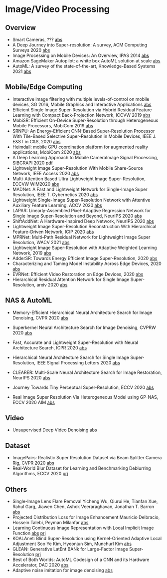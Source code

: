 # Image/Video Processing

## Overview
 
* Smart Cameras, ???
[abs](https://arxiv.org/abs/2002.04705)
* A Deep Journey into Super-resolution: A survey, ACM Computing Surveys 2020
[abs](https://arxiv.org/abs/1904.07523)
* Image Processing on Mobile Devices: An Overview, IPAS 2014
[abs](https://ieeexplore.ieee.org/document/7043267)
* Amazon SageMaker Autopilot: a white box AutoML solution at scale
[abs](https://arxiv.org/abs/2012.08483)
* AutoML: A survey of the state-of-the-art, Knowledge-Based Systems 2021
[abs](https://www.sciencedirect.com/science/article/pii/S0950705120307516)

## Mobile/Edge Computing

* Interactive image filtering with multiple levels-of-control on mobile devices, SG 2016, Mobile Graphics and Interactive Applications
[abs](https://dl.acm.org/doi/abs/10.1145/2999508.2999521)
* Efficient Single Image Super-Resolution via Hybrid Residual Feature Learning with Compact Back-Projection Network, ICCVW 2019
[abs](https://openaccess.thecvf.com/content_ICCVW_2019/papers/LPCV/Zhu_Efficient_Single_Image_Super-Resolution_via_Hybrid_Residual_Feature_Learning_with_ICCVW_2019_paper.pdf)
* MobiSR: Efficient On-Device Super-Resolution through Heterogeneous Mobile Processors, MobiCom 2019
[abs](https://dl.acm.org/doi/abs/10.1145/3300061.3345455)
* SRNPU: An Energy-Efficient CNN-Based Super-Resolution Processor With Tile-Based Selective Super-Resolution in Mobile Devices, IEEE J. E&ST in C&S, 2020
[abs](https://ieeexplore.ieee.org/abstract/document/9159619)
* Heimdall: mobile GPU coordination platform for augmented reality applications, MobiCom 2020
[abs](https://dl.acm.org/doi/abs/10.1145/3372224.3419192)
* A Deep Learning Approach to Mobile CameraImage Signal Processing, SIBGRAPI 2020
[pdf](https://sol.sbc.org.br/index.php/sibgrapi_estendido/article/view/13016/12870)
* Lightweight Image Super-Resolution With Mobile Share-Source Network, IEEE Access 2020
[abs](https://ieeexplore.ieee.org/document/9045996)
* Multi-Attention Based Ultra Lightweight Image Super-Resolution, ECCVW WIM2020
[abs](https://arxiv.org/abs/2008.12912)
* MADNet: A Fast and Lightweight Network for Single-Image Super Resolution, IEEE T. Cybernetics 2020
[abs](https://ieeexplore.ieee.org/abstract/document/9023942)
* Lightweight Single-Image Super-Resolution Network with Attentive Auxiliary Feature Learning, ACCV 2020
[abs](https://arxiv.org/abs/2011.06773)
* LAPAR: Linearly-Assembled Pixel-Adaptive Regression Network for Single Image Super-Resolution and Beyond, NeurIPS 2020
[abs](https://papers.nips.cc/paper/2020/hash/eaae339c4d89fc102edd9dbdb6a28915-Abstract.html)
* ShiftAddNet: A Hardware-Inspired Deep Network, NeurIPS 2020
[abs](https://arxiv.org/abs/2010.12785)
* Lightweight Image Super-Resolution Reconstruction With Hierarchical Feature-Driven Network, ICIP 2020
[abs](https://ieeexplore.ieee.org/abstract/document/9191110)
* MPRNet: Multi-Path Residual Network for Lightweight Image Super Resolution, WACV 2021
[abs](https://arxiv.org/abs/2011.04566)
* Lightweight Image Super-Resolution with Adaptive Weighted Learning Network, 2019
[abs](https://arxiv.org/abs/1904.02358)
* AdderSR: Towards Energy Efficient Image Super-Resolution, 2020
[abs](https://arxiv.org/abs/2009.08891)
* Characterizing and Taming Model Instability Across Edge Devices, 2020
[abs](https://arxiv.org/abs/2010.09028)
* EVRNet: Efficient Video Restoration on Edge Devices, 2020
[abs](https://arxiv.org/abs/2012.02228)
* Hierarchical Residual Attention Network for Single Image Super-Resolution, arxiv 2020
[abs](https://arxiv.org/abs/2012.04578)

## NAS & AutoML

* Memory-Efficient Hierarchical Neural Architecture Search for Image Denoising, CVPR 2020
[abs](https://arxiv.org/abs/1909.08228)

* Superkernel Neural Architecture Search for Image Denoising, CVPRW 2020
[abs](https://arxiv.org/abs/2004.08870)

* Fast, Accurate and Lightweight Super-Resolution with Neural Architecture Search, ICPR 2020
[abs](https://arxiv.org/abs/1901.07261)

* Hierarchical Neural Architecture Search for Single Image Super-Resolution, IEEE Signal Processing Letters 2020
[abs](https://arxiv.org/abs/2003.04619)

* CLEARER: Multi-Scale Neural Architecture Search for Image Restoration, NeurIPS 2020
[abs](https://proceedings.neurips.cc//paper/2020/hash/c6e81542b125c36346d9167691b8bd09-Abstract.html)

* Journey Towards Tiny Perceptual Super-Resolution, ECCV 2020
[abs](https://arxiv.org/abs/2007.04356)

* Real Image Super Resolution Via Heterogeneous Model using GP-NAS, ECCV 2020 AIM
[abs](https://arxiv.org/abs/2009.01371)

## Video

* Unsupervised Deep Video Denoising
[abs](https://arxiv.org/abs/2011.15045)

## Dataset

* ImagePairs: Realistic Super Resolution Dataset via Beam Splitter Camera Rig, CVPR 2020
[abs](https://arxiv.org/abs/2004.08513)
* Real-World Blur Dataset for Learning and Benchmarking Deblurring Algorithms, ECCV 2020
[prj](http://cg.postech.ac.kr/research/realblur/)

## Others

* Single-Image Lens Flare Removal
Yicheng Wu, Qiurui He, Tianfan Xue, Rahul Garg, Jiawen Chen, Ashok Veeraraghavan, Jonathan T. Barron
[abs](https://arxiv.org/abs/2011.12485)
* Projected Distribution Loss for Image Enhancement
Mauricio Delbracio, Hossein Talebi, Peyman Milanfar
[abs](https://arxiv.org/abs/2012.09289)
* Learning Continuous Image Representation with Local Implicit Image Function
[abs](https://arxiv.org/abs/2012.09161)
[prj](https://yinboc.github.io/liif/)
* KOALAnet: Blind Super-Resolution using Kernel-Oriented Adaptive Local Adjustment
Soo Ye Kim, Hyeonjun Sim, Munchurl Kim
[abs](https://arxiv.org/abs/2012.08103)
* GLEAN: Generative LatEnt BANk for Large-Factor Image Super-Resolution
[prj](https://ckkelvinchan.github.io/projects/GLEAN/)
* Best of Both Worlds: AutoML Codesign of a CNN and its Hardware Accelerator, DAC 2020
[abs](https://arxiv.org/abs/2002.05022)
* Adaptive noise imitation for image denoising
[abs](https://arxiv.org/abs/2011.14512)
